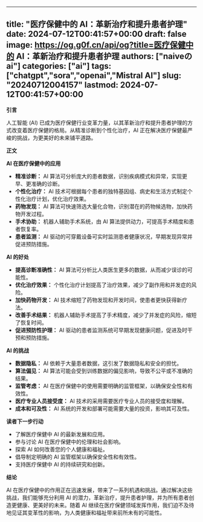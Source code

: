 
---
title: "医疗保健中的 AI：革新治疗和提升患者护理"
date: 2024-07-12T00:41:57+00:00
draft: false
image: https://og.g0f.cn/api/og?title=医疗保健中的 AI：革新治疗和提升患者护理
authors: ["naiveのai"]
categories: ["ai"]
tags: ["chatgpt","sora","openai","Mistral AI"]
slug: "20240712004157"
lastmod: 2024-07-12T00:41:57+00:00
---
**引言**

人工智能 (AI) 已成为医疗保健行业变革力量，以其革新治疗和提升患者护理的方式改变着医疗保健的格局。从精准诊断到个性化治疗，AI 正在解决医疗保健最严峻的挑战，为更美好的未来铺平道路。

**正文**

**AI 在医疗保健中的应用**

* **精准诊断：** AI 算法可分析庞大的患者数据，识别疾病模式和异常，实现更早、更准确的诊断。
* **个性化治疗：** AI 技术可根据每个患者的独特基因组、病史和生活方式制定个性化治疗计划，优化治疗效果。
* **药物发现：** AI 算法可快速筛选大量化合物，识别潜在的药物候选物，加快药物开发过程。
* **手术协助：** 机器人辅助手术系统，由 AI 算法提供动力，可提高手术精度和患者恢复率。
* **患者监测：** AI 驱动的可穿戴设备可实时监测患者健康状况，早期发现异常并促进预防措施。

**AI 的好处**

* **提高诊断准确性：** AI 算法可分析比人类医生更多的数据，从而减少误诊的可能性。
* **优化治疗效果：** 个性化治疗计划提高了治疗效果，减少了副作用和并发症的风险。
* **加快药物开发：** AI 技术缩短了药物发现和开发时间，使患者更快获得新疗法。
* **改善手术结果：** 机器人辅助手术提高了手术精度，减少了并发症的风险，缩短了恢复时间。
* **促进预防性护理：** AI 驱动的患者监测系统可早期发现健康问题，促进及时干预和预防措施。

**AI 的挑战**

* **数据隐私：** AI 依赖于大量患者数据，这引发了数据隐私和安全的担忧。
* **算法偏见：** AI 算法可能会受到训练数据的偏见影响，导致不公平或不准确的结果。
* **监管考虑：** AI 在医疗保健中的使用需要明确的监管框架，以确保安全性和有效性。
* **医疗专业人员接受度：** AI 技术的采用需要医疗专业人员的接受度和理解。
* **成本和可及性：** AI 系统的开发和部署可能需要大量的投资，影响其可及性。

**读者下一步行动**

* 了解医疗保健中 AI 的最新发展和应用。
* 参与讨论 AI 在医疗保健中的伦理和社会影响。
* 探索 AI 如何改善您的个人健康和福祉。
* 倡导制定明确的 AI 监管框架以确保安全性和有效性。
* 支持医疗保健中 AI 的持续研究和创新。

**结论**

AI 在医疗保健中的作用正在迅速发展，带来了一系列机遇和挑战。通过解决这些挑战，我们能够充分利用 AI 的潜力，革新治疗，提升患者护理，并为所有患者创造更健康、更美好的未来。随着 AI 继续在医疗保健领域发挥作用，我们迫不及待地见证其变革性的影响，为人类健康和福祉带来前所未有的可能性。